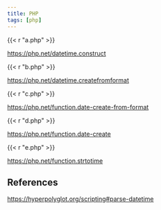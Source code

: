 ```yaml
---
title: PHP
tags: [php]
---
```


{{< r "a.php" >}}

<https://php.net/datetime.construct>

{{< r "b.php" >}}

<https://php.net/datetime.createfromformat>

{{< r "c.php" >}}

<https://php.net/function.date-create-from-format>

{{< r "d.php" >}}

<https://php.net/function.date-create>

{{< r "e.php" >}}

<https://php.net/function.strtotime>

## References

<https://hyperpolyglot.org/scripting#parse-datetime>
